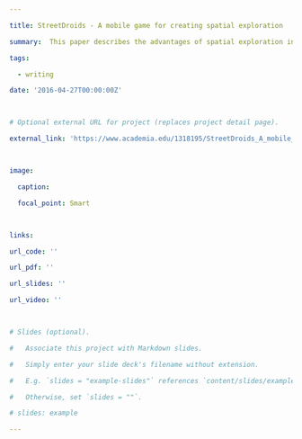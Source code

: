```yaml
---

title: StreetDroids - A mobile game for creating spatial exploration

summary:  This paper describes the advantages of spatial exploration in relation to learning experiences in mobile games using the example of the StreetDroids game, which was developed as part of a master project of the Universities of Applied Sciences Bremerhaven and Bremen.

tags: 

  - writing

date: '2016-04-27T00:00:00Z'



# Optional external URL for project (replaces project detail page).

external_link: 'https://www.academia.edu/1318195/StreetDroids_A_mobile_game_for_creating_spatial_exploration'



image:

  caption:

  focal_point: Smart



links:

url_code: ''

url_pdf: ''

url_slides: ''

url_video: ''



# Slides (optional).

#   Associate this project with Markdown slides.

#   Simply enter your slide deck's filename without extension.

#   E.g. `slides = "example-slides"` references `content/slides/example-slides.md`.

#   Otherwise, set `slides = ""`.

# slides: example

---
```

